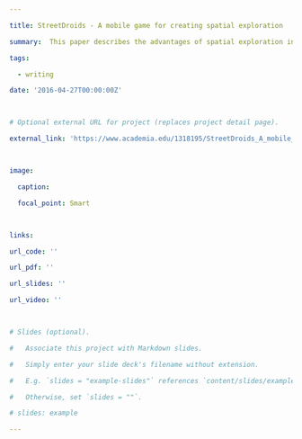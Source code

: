```yaml
---

title: StreetDroids - A mobile game for creating spatial exploration

summary:  This paper describes the advantages of spatial exploration in relation to learning experiences in mobile games using the example of the StreetDroids game, which was developed as part of a master project of the Universities of Applied Sciences Bremerhaven and Bremen.

tags: 

  - writing

date: '2016-04-27T00:00:00Z'



# Optional external URL for project (replaces project detail page).

external_link: 'https://www.academia.edu/1318195/StreetDroids_A_mobile_game_for_creating_spatial_exploration'



image:

  caption:

  focal_point: Smart



links:

url_code: ''

url_pdf: ''

url_slides: ''

url_video: ''



# Slides (optional).

#   Associate this project with Markdown slides.

#   Simply enter your slide deck's filename without extension.

#   E.g. `slides = "example-slides"` references `content/slides/example-slides.md`.

#   Otherwise, set `slides = ""`.

# slides: example

---
```

